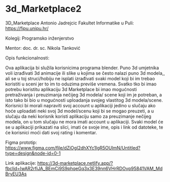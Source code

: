 # 3d_Marketplace2

3D_Marketplace
Antonio Jadrejcic Fakultet Informatike u Puli: https://fipu.unipu.hr/ 

Kolegij: Programsko inženjerstvo 

Mentor: doc. dr. sc. Nikola Tanković

Opis funkcionalnosti:

Ova aplikacija bi služila korisnicima programa blender. Puno 3d umjetnika voli izrađivati 3d animacije ili slike u kojima se često nalazi puno 3d modela,, ali se u toj struci/hobiju ne isplati izrađivati svaki model koji bi im trebao koristiti u sceni jer to im to oduzima previše vremena. Svatko tko bi imao potrebu koristitu aplikaciju 3d Marketplace bi imao mogućnosti pretraživanja i preuzimanja nečijeg 3d modela/ scene koji im je potreban, a isto tako bi bio u mogućnosti uploadanja svojeg vlastitog 3d modela/scene. Korisnici bi morali napraviti svoj account u aplikaciji jedino u slučaju ako hoće uploadati neki svoj 3d model/scenu koji bi se mogao preuzeti, a u slučaju da neki korisnik koristi aplikaciju samo za preuzimanje nečijeg modela, on u tom slučaju ne mora imati account u aplikaciji. Svaki model će se u aplikaciji prikazati na slici, imati će svoje ime, opis i link od datoteke, te će korisnici moći dati svoj rating i komentar.

Figma prototip: https://www.figma.com/file/dZiOgI2dhXYc1lgR5OUlmN/Untitled?type=design&node-id=0-1

Link aplikacije: https://3d-marketplace.netlify.app/?fbclid=IwAR2rfiJA_BEmCi9S9phqeGq3x3E39nn6VHrRDOvp95841VAM_MdBryEU3As
